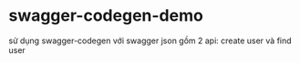 # swagger-codegen-demo

sử dụng swagger-codegen với swagger json gồm 2 api: create user và find user
